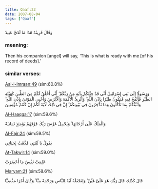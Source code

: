 ```yaml
---
title: Qaaf:23
date: 2007-08-04
tags: ["Qaaf"]
---
```

وَقَالَ قَرِينُهُ هَٰذَا مَا لَدَيَّ عَتِيدٌ
### meaning: 
Then his companion [angel] will say, ‘This is what is ready with me [of his record of deeds].’
### similar verses: 

[Aal-i-Imraan:49](/3/49) (sim:60.8%)

وَرَسُولًا إِلَىٰ بَنِي إِسْرَائِيلَ أَنِّي قَدْ جِئْتُكُمْ بِآيَةٍ مِنْ رَبِّكُمْ ۖ أَنِّي أَخْلُقُ لَكُمْ مِنَ الطِّينِ كَهَيْئَةِ الطَّيْرِ فَأَنْفُخُ فِيهِ فَيَكُونُ طَيْرًا بِإِذْنِ اللَّهِ ۖ وَأُبْرِئُ الْأَكْمَهَ وَالْأَبْرَصَ وَأُحْيِي الْمَوْتَىٰ بِإِذْنِ اللَّهِ ۖ وَأُنَبِّئُكُمْ بِمَا تَأْكُلُونَ وَمَا تَدَّخِرُونَ فِي بُيُوتِكُمْ ۚ إِنَّ فِي ذَٰلِكَ لَآيَةً لَكُمْ إِنْ كُنْتُمْ مُؤْمِنِينَ

[Al-Haaqqa:17](/69/17) (sim:59.6%)

وَالْمَلَكُ عَلَىٰ أَرْجَائِهَا ۚ وَيَحْمِلُ عَرْشَ رَبِّكَ فَوْقَهُمْ يَوْمَئِذٍ ثَمَانِيَةٌ

[Al-Fajr:24](/89/24) (sim:59.5%)

يَقُولُ يَا لَيْتَنِي قَدَّمْتُ لِحَيَاتِي

[At-Takwir:14](/81/14) (sim:59.0%)

عَلِمَتْ نَفْسٌ مَا أَحْضَرَتْ

[Maryam:21](/19/21) (sim:58.6%)

قَالَ كَذَٰلِكِ قَالَ رَبُّكِ هُوَ عَلَيَّ هَيِّنٌ ۖ وَلِنَجْعَلَهُ آيَةً لِلنَّاسِ وَرَحْمَةً مِنَّا ۚ وَكَانَ أَمْرًا مَقْضِيًّا
